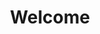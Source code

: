 ---
layout: chapter
title: Welcome
course: workshop

slides:

  - class: title-slide

    content: |

      ![Gather Workshops Logo]([[BASE_URL]]/theme/assets/images/gw_logo.png)

      # Code Breakers
      _Level 2: Demonstrate understanding_ 
      _of advanced concepts from computer science_

    notes: |

      Welcome to Building with jQuery!

      This workshop is designed to introduce you to the basics of writing JavaScript with jQuery.

      By the end of the workshop you will have coded and published a selection of small interactive code demos.

    


##########


  - content: |

      ## Say hi to your mentors!

      Your mentors are here to help if you get stuck,
      and you can ask them (almost) anything!

    notes: |

      Your mentors are super friendly, make sure to say hi.

      They actually get paid to do this stuff for a job, which is super cool.

      You can ask them for help with your code, ask them about their day job, or ask them what their favourite colour is.

      They're here to help, so ask them anything :)

    


##########


  - content: |

      ## Introductions

      What is your:

      - Favourite thing?
      - Super power?
      - First name?
      {: .flex-list}

    notes: |

      Let's quickly go around the room and introduce ourselves.

      Tell us all one of your favourite things - favourite food, sport, hobby, animal, anything!

      If you could choose one super power, which would it be?

      Last of all, tell us your name.

    


##########


  - content: |

      ## Schedule

      **Widgets and Layouts**

      _Morning Break_

      **Events and Data Management**

      _Lunch Break_

      **Submission Requirements**

    notes: |

      Today's workshop is arranged in six different sections.

      In the first part we will look at how the Internet works and what this means for us as coders, plus take a look at the basics of web code languages. 

      After that we will start working on our own websites, so think about a topic! We will design a page layout and a menu bar.

      Later we will add some fancy extras to our site, like YouTube videos and a gallery.

    


##########


  - content: |

      ![Python Logo]([[BASE_URL]]/media/images/slidecontent/python.svg){: height="200"}

      ## Python 3

      Ensure you are running Python 3

      [Download link](https://www.python.org/downloads/){: target="_blank"}

    notes: |

      :)

    


##########


  - content: |

      ![PyCharm Logo]([[BASE_URL]]/media/images/slidecontent/pycharm.png){: height="200"}

      ## PyCharm Edu

      We will be using Pycharm Edu edition as our IDE

      [Download link](https://www.jetbrains.com/pycharm-edu/download/){: target="_blank"}

    notes: |
      :)

    


##########

  - content: |

      ## Sample Code

      Download and unzip the starter code for this workshop.

      [Download Link]([[BASE_URL]]/media/zip/pythonchallenges.zip){: target="_blank"}
    
    notes: |

      Download and unzip the starter kit. This zip file contains all the starter code for the challenges in this workshop.

    

##########


  - content: |

      ![Thumbs Up!]([[BASE_URL]]/theme/assets/images/thumbs-up.svg){: height="200"}

      ## Intro Stuff: Complete!

      Great, now it's time for the fun stuff...
      [Take me to the next chapter!](codebook.html)

    notes: |

      Great! Now that's all sorted, let's get started!

    


---